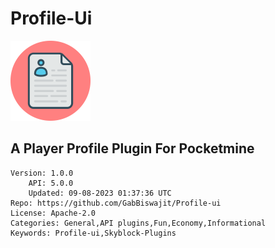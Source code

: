 # Profile-Ui
<img src="https://raw.githubusercontent.com/GabBiswajit/Profile-ui/00c33040d4554271462628d8f5bea0cca2c9f524/icon.png" width="128" height="128" />

## A Player Profile Plugin For Pocketmine
```properties
Version: 1.0.0
    API: 5.0.0
    Updated: 09-08-2023 01:37:36 UTC
Repo: https://github.com/GabBiswajit/Profile-ui
License: Apache-2.0
Categories: General,API plugins,Fun,Economy,Informational
Keywords: Profile-ui,Skyblock-Plugins
```